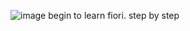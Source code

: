 ![image](https://user-images.githubusercontent.com/100195594/168820887-b0502ab5-f3eb-41f1-bc51-a14f35b56e95.png)
begin to learn fiori. step by step
